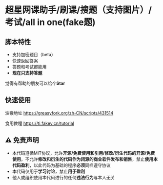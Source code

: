 # 超星网课助手/刷课/搜题（支持图片）/考试/all in one(fake题)
## 脚本特性
+ 支持加密题目（beta）
+ 快速返回答案
+ 答题和考试都能用
+ **现在只支持答题**

觉得有帮助的朋友可以给个**Star**
## 快速使用
油猴地址
https://greasyfork.org/zh-CN/scripts/431514

食用教程
https://ti.fakev.cn/tutorial

## :warning: 免责声明  
- 本代码遵循MIT协议，允许**开源/免费使用和引用/修改/衍生代码的开源/免费使用**，不允许**修改和衍生的代码作为闭源的商业软件发布和销售**，禁止**使用本代码盈利**，以此代码为基础的程序**必须**同样遵守协议  
- 本代码仅用于**学习讨论**，禁止**用于盈利**  
- 他人或组织使用本代码进行的任何**违法行为**与本人无关  
